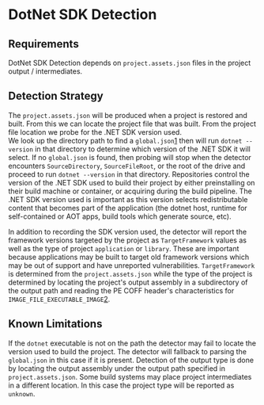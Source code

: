 # DotNet SDK Detection

## Requirements

DotNet SDK Detection depends on `project.assets.json` files in the project output / intermediates.

## Detection Strategy 

The `project.assets.json` will be produced when a project is restored and built.  From this we can locate 
the project file that was built.  From the project file location we probe for the .NET SDK version used.  
We look up the directory path to find a `global.json`[1] then will run `dotnet --version` in that 
directory to determine which version of the .NET SDK it will select.  If no `global.json` is found, then 
probing will stop when the detector encounters `SourceDirectory`, `SourceFileRoot`, or the root of the drive 
and proceed to run `dotnet --version` in that directory.  Repositories control the version of the .NET SDK 
used to build their project by either preinstalling on their build machine or container, or acquiring during 
the build pipeline.  The .NET SDK version used is important as this version selects redistributable content 
that becomes part of the application (the dotnet host, runtime for self-contained or AOT apps, build tools 
which generate source, etc).

In addition to recording the SDK version used, the detector will report the framework versions targeted by 
the project as `TargetFramework` values as well as the type of project `application` or `library`.  These 
are important because applications may be built to target old framework versions which may be out of support
and have unreported vulnerabilities.  `TargetFramework` is determined from the `project.assets.json` while 
the type of the project is determined by locating the project's output assembly in a subdirectory of the 
output path and reading the PE COFF header's characteristics for `IMAGE_FILE_EXECUTABLE_IMAGE`[2].

[1]: https://learn.microsoft.com/en-us/dotnet/core/tools/global-json
[2]: https://learn.microsoft.com/en-us/windows/win32/debug/pe-format#characteristics

## Known Limitations

If the `dotnet` executable is not on the path the detector may fail to locate the version used to build the 
project.  The detector will fallback to parsing the `global.json` in this case if it is present.
Detection of the output type is done by locating the output assembly under the output path specified in 
`project.assets.json`.  Some build systems may place project intermediates in a different location.  In this
case the project type will be reported as `unknown`.